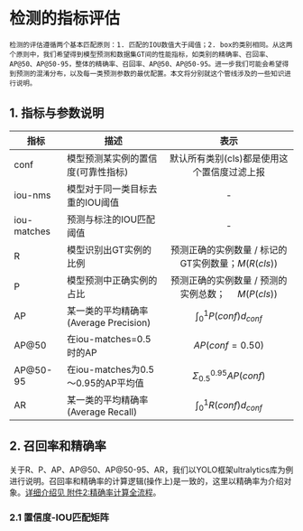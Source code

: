# 检测的指标评估

    检测的评估遵循两个基本匹配原则：1. 匹配的IOU数值大于阈值；2. box的类别相同。从这两个原则中，我们希望得到模型预测和数据集GT间的性能指标，如类别的精确率、召回率、AP@50、AP@50-95，整体的精确率、召回率、AP@50、AP@50-95。进一步我们可能会希望得到预测的混淆分布，以及每一类预测参数的最优配置。本文将分别就这个管线涉及的一些知识进行说明。

## 1. 指标与参数说明

| 指标        | 描述                                  |                            表示                            |
| ----------- | ------------------------------------- | :--------------------------------------------------------: |
| conf        | 模型预测某实例的置信度(可靠性指标)    |        默认所有类别(cls)都是使用这个置信度过滤上报        |
| iou-nms     | 模型对于同一类目标去重的IOU阈值       |                             -                             |
| iou-matches | 预测与标注的IOU匹配阈值               |                             -                             |
| R           | 模型识别出GT实例的比例                |    预测正确的实例数量 / 标记的GT实例数量；$M(R(cls))$    |
| P           | 模型预测中正确实例的占比              | 预测正确的实例数量 / 预测的实例总数；     $M(P(cls))$ |
| AP          | 某一类的平均精确率(Average Precision) |              $\int_{0}^{1} P(conf)d_{conf}$              |
| AP@50       | 在iou-matches=0.5时的AP               |                     $AP(conf=0.50)$                     |
| AP@50-95    | 在iou-matches为0.5～0.95的AP平均值    |              $\Sigma_{0.5}^{0.95} AP(conf)$              |
| AR          | 某一类的平均精确率(Average Recall)    |              $\int_{0}^{1} R(conf)d_{conf}$              |


## 2. 召回率和精确率

关于R、P、AP、AP@50、AP@50-95、AR，我们以YOLO框架ultralytics库为例进行说明。召回率和精确率的计算逻辑(操作上)是一致的，这里以精确率为介绍对象。[详细介绍见 附件2:精确率计算全流程]()。

### 2.1 置信度-IOU匹配矩阵
